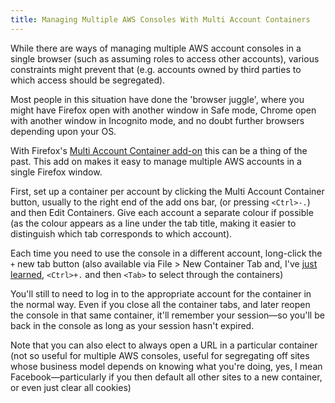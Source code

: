 ```yaml
---
title: Managing Multiple AWS Consoles With Multi Account Containers
---
```

While there are ways of managing multiple AWS account consoles in a single browser
(such as assuming roles to access other accounts), various constraints might prevent that
(e.g. accounts owned by third parties to which access should be segregated).

Most people in this situation have done the 'browser juggle', where you might have
Firefox open with another window in Safe mode, Chrome open with another window in
Incognito mode, and no doubt further browsers depending upon your OS.

With Firefox's [Multi Account Container add-on](https://addons.mozilla.org/en-US/firefox/addon/multi-account-containers/)
this can be a thing of the past. This add on makes it easy to manage multiple AWS
accounts in a single Firefox window.

First, set up a container per account by clicking the Multi Account Container button, usually
to the right end of the add ons bar, (or pressing `<Ctrl>-.`)
and then Edit Containers. Give each account a separate colour if possible (as the colour
appears as a line under the tab title, making it easier to distinguish which tab corresponds
to which account).

Each time you need to use the console in a different account, long-click the `+` new tab
button (also available via File &gt; New Container Tab and, I've
[just learned](https://github.com/mozilla/multi-account-containers/issues/119#issuecomment-355050735),
`<Ctrl>+.` and then `<Tab>` to select through the containers)

You'll still to need to log in to the appropriate account for the container in the normal way.
Even if you close all the container tabs, and later reopen the console in that same container,
it'll remember your session&mdash;so you'll be back in the console as long as your session hasn't
expired.

Note that you can also elect to always open a URL in a particular container (not so useful for multiple
AWS consoles, useful for segregating off sites whose business model depends on knowing what you're doing,
yes, I mean Facebook&mdash;particularly if you then default all other sites to a new container, or even
just clear all cookies)
